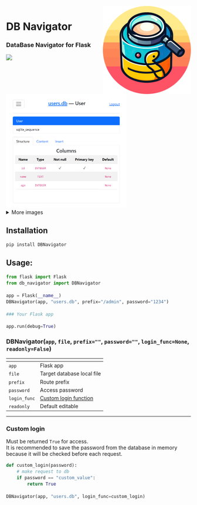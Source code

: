 <img src="https://raw.githubusercontent.com/SuperZombi/DBNavigator/main/github/images/logo.png" width="240" align="right">

# DB Navigator
### DataBase Navigator for Flask
<img src="https://shields.io/badge/version-v0.1.1-blue"><br>

<img width="65%" src="https://raw.githubusercontent.com/SuperZombi/DBNavigator/main/github/images/preview.png">

<details>
<summary>More images</summary>
<img width="65%" src="https://raw.githubusercontent.com/SuperZombi/DBNavigator/main/github/images/preview_dark.png">
<img width="65%" src="https://raw.githubusercontent.com/SuperZombi/DBNavigator/main/github/images/preview_edit.png">
<img width="65%" src="https://raw.githubusercontent.com/SuperZombi/DBNavigator/main/github/images/preview_sql.png">
</details>


## Installation
```
pip install DBNavigator
```

## Usage:
```python
from flask import Flask
from db_navigator import DBNavigator

app = Flask(__name__)
DBNavigator(app, "users.db", prefix="/admin", password="1234")

### Your Flask app

app.run(debug=True)
```

### DBNavigator(`app`, `file`, `prefix=""`, `password=""`, `login_func=None`, `readonly=False`)
| <!-- --> | <!-- --> |
|----------|----------|
| `app`    | Flask app |
| `file`   | Target database local file|
| `prefix`   | Route prefix |
| `password`   | Access password |
| `login_func`   | [Custom login function](#custom-login) |
| `readonly`   | Default editable |

<hr>

### Custom login
Must be returned `True` for access.<br>
It is recommended to save the password from the database in memory because it will be checked before each request.
```python
def custom_login(password):
	# make request to db
	if password == "custom_value":
		return True	

DBNavigator(app, "users.db", login_func=custom_login)
```
